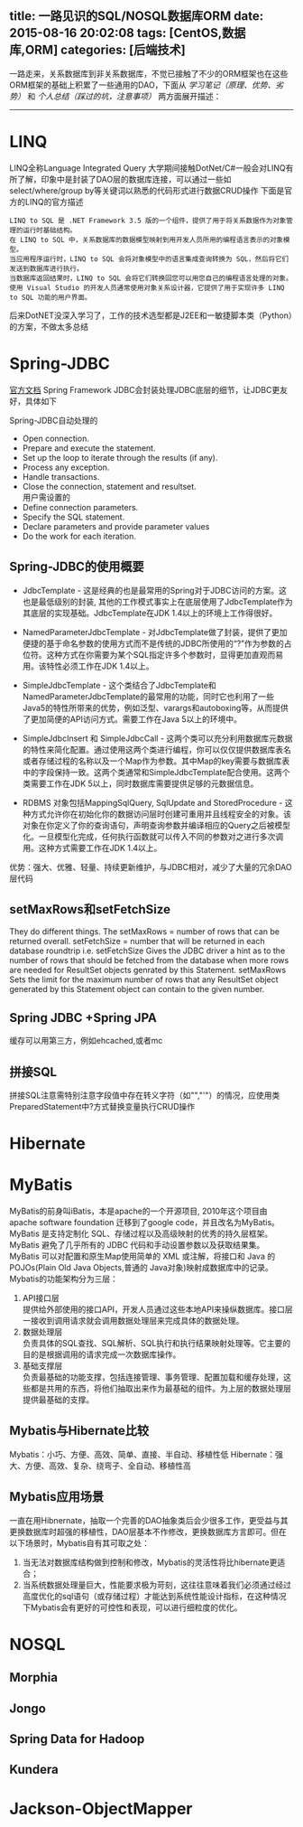 title: 一路见识的SQL/NOSQL数据库ORM
date: 2015-08-16 20:02:08
tags: [CentOS,数据库,ORM]
categories: [后端技术]
---


一路走来，关系数据库到非关系数据库，不觉已接触了不少的ORM框架也在这些ORM框架的基础上积累了一些通用的DAO，下面从 *学习笔记（原理、优势、劣势）* 和 *个人总结（踩过的坑，注意事项）* 两方面展开描述：


- - -
<!-- more -->

# LINQ
LINQ全称Language Integrated Query
大学期间接触DotNet/C#一般会对LINQ有所了解，印象中是封装了DAO层的数据库连接，可以通过一些如select/where/group by等关键词以熟悉的代码形式进行数据CRUD操作
下面是官方的LINQ的官方描述

```
LINQ to SQL 是 .NET Framework 3.5 版的一个组件，提供了用于将关系数据作为对象管理的运行时基础结构。
在 LINQ to SQL 中，关系数据库的数据模型映射到用开发人员所用的编程语言表示的对象模型。
当应用程序运行时，LINQ to SQL 会将对象模型中的语言集成查询转换为 SQL，然后将它们发送到数据库进行执行。
当数据库返回结果时，LINQ to SQL 会将它们转换回您可以用您自己的编程语言处理的对象。
使用 Visual Studio 的开发人员通常使用对象关系设计器，它提供了用于实现许多 LINQ to SQL 功能的用户界面。
```
后来DotNET没深入学习了，工作的技术选型都是J2EE和一敏捷脚本类（Python）的方案，不做太多总结

# Spring-JDBC
[官方文档](http://docs.spring.io/spring/docs/current/spring-framework-reference/html/jdbc.html)
Spring Framework JDBC会封装处理JDBC底层的细节，让JDBC更友好，具体如下

Spring-JDBC自动处理的
* Open  connection.
* Prepare and execute the statement.
* Set up the loop to iterate through the results (if any).
* Process any exception.
* Handle transactions.
* Close the connection, statement and resultset.   
用户需设置的
* Define connection parameters.
* Specify the SQL statement.
* Declare parameters and provide parameter values
* Do the work for each iteration.

## Spring-JDBC的使用概要

* JdbcTemplate - 这是经典的也是最常用的Spring对于JDBC访问的方案。这也是最低级别的封装, 其他的工作模式事实上在底层使用了JdbcTemplate作为其底层的实现基础。JdbcTemplate在JDK 1.4以上的环境上工作得很好。

* NamedParameterJdbcTemplate - 对JdbcTemplate做了封装，提供了更加便捷的基于命名参数的使用方式而不是传统的JDBC所使用的“?”作为参数的占位符。这种方式在你需要为某个SQL指定许多个参数时，显得更加直观而易用。该特性必须工作在JDK 1.4以上。

* SimpleJdbcTemplate - 这个类结合了JdbcTemplate和NamedParameterJdbcTemplate的最常用的功能，同时它也利用了一些Java5的特性所带来的优势，例如泛型、varargs和autoboxing等，从而提供了更加简便的API访问方式。需要工作在Java 5以上的环境中。

* SimpleJdbcInsert 和 SimpleJdbcCall - 这两个类可以充分利用数据库元数据的特性来简化配置。通过使用这两个类进行编程，你可以仅仅提供数据库表名或者存储过程的名称以及一个Map作为参数。其中Map的key需要与数据库表中的字段保持一致。这两个类通常和SimpleJdbcTemplate配合使用。这两个类需要工作在JDK 5以上，同时数据库需要提供足够的元数据信息。

* RDBMS 对象包括MappingSqlQuery, SqlUpdate and StoredProcedure - 这种方式允许你在初始化你的数据访问层时创建可重用并且线程安全的对象。该对象在你定义了你的查询语句，声明查询参数并编译相应的Query之后被模型化。一旦模型化完成，任何执行函数就可以传入不同的参数对之进行多次调用。这种方式需要工作在JDK 1.4以上。

优势：强大、优雅、轻量、持续更新维护，与JDBC相对，减少了大量的冗余DAO层代码

## setMaxRows和setFetchSize
They do different things.
The setMaxRows = number of rows that can be returned overall.
setFetchSize = number that will be returned in each database roundtrip i.e.
setFetchSize Gives the JDBC driver a hint as to the number of rows that should be fetched from the database when more rows are needed for ResultSet objects genrated by this Statement.
setMaxRows Sets the limit for the maximum number of rows that any ResultSet object generated by this Statement object can contain to the given number.

## Spring JDBC +Spring JPA
缓存可以用第三方，例如ehcached,或者mc


## 拼接SQL
拼接SQL注意需特别注意字段值中存在转义字符（如"\","'"）的情况，应使用类PreparedStatement中?方式替换变量执行CRUD操作

# Hibernate


# MyBatis
MyBatis的前身叫iBatis，本是apache的一个开源项目, 2010年这个项目由apache software foundation 迁移到了google code，并且改名为MyBatis。  
MyBatis 是支持定制化 SQL、存储过程以及高级映射的优秀的持久层框架。MyBatis 避免了几乎所有的 JDBC 代码和手动设置参数以及获取结果集。MyBatis 可以对配置和原生Map使用简单的 XML 或注解，将接口和 Java 的 POJOs(Plain Old Java Objects,普通的 Java对象)映射成数据库中的记录。
Mybatis的功能架构分为三层：
1. API接口层  
提供给外部使用的接口API，开发人员通过这些本地API来操纵数据库。接口层一接收到调用请求就会调用数据处理层来完成具体的数据处理。
2. 数据处理层  
负责具体的SQL查找、SQL解析、SQL执行和执行结果映射处理等。它主要的目的是根据调用的请求完成一次数据库操作。
3. 基础支撑层  
负责最基础的功能支撑，包括连接管理、事务管理、配置加载和缓存处理，这些都是共用的东西，将他们抽取出来作为最基础的组件。为上层的数据处理层提供最基础的支撑。

## Mybatis与Hibernate比较
Mybatis：小巧、方便、高效、简单、直接、半自动、移植性低
Hibernate：强大、方便、高效、复杂、绕弯子、全自动、移植性高

## Mybatis应用场景
一直在用Hibnernate，抽取一个完善的DAO抽象类后会少很多工作，更受益与其更换数据库时超强的移植性，DAO层基本不作修改，更换数据库方言即可。但在以下场景时，Mybatis自有其可取之处：
1. 当无法对数据库结构做到控制和修改，Mybatis的灵活性将比hibernate更适合；
2. 当系统数据处理量巨大，性能要求极为苛刻，这往往意味着我们必须通过经过高度优化的sql语句（或存储过程）才能达到系统性能设计指标，在这种情况下Mybatis会有更好的可控性和表现，可以进行细粒度的优化。

# NOSQL

## Morphia

## Jongo

## Spring Data for Hadoop

## Kundera

# Jackson-ObjectMapper
